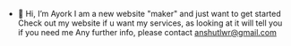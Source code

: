 - 👋 Hi, I’m Ayork
I am a new website "maker" and just want to get started
Check out my website if u want my services, as looking at it will tell you if you need me
Any further info, please contact anshutlwr@gmail.com
